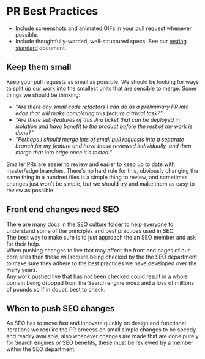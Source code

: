 # PR Best Practices

* Include screenshots and animated GIFs in your pull request whenever possible.
* Include thoughtfully-worded, well-structured specs. See our [testing standard](testing-standard.md) document.

## Keep them small

Keep your pull requests as small as possible. We should be looking for ways to split up our work into the smallest units that are sensible to merge. Some things we should be thinking:

- *"Are there any small code refactors I can do as a preliminary PR into edge that will make completing this feature a trivial task?"*
- *"Are there sub-features of this Jira ticket that can be deployed in isolation and have benefit to the product before the rest of my work is done?"*
- *"Perhaps I should merge lots of small pull requests into a separate branch for my feature and have those reviewed individually, and then merge that into edge once it's tested."*

Smaller PRs are easier to review and easier to keep up to date with master/edge branches. There's no hard rule for this, obviously changing the same thing in a hundred files is a simple thing to review, and sometimes changes just won't be simple, but we should try and make them as easy to review as possible.


## Front end changes need SEO

There are many docs in the [SEO culture folder](seo/README.md) to help everyone to understand some of the principles and best practices used in SEO.  
The best way to make sure is to just approach the an SEO member and ask for their help.  
When pushing changes to live that may affect the front end pages of our core sites then these will require being checked by the the SEO department to make sure they adhere to the best practices we have developed over the many years.  
Any work pushed live that has not been checked could result in a whole domain being dropped from the Search engine index and a loss of millions of pounds so if in doubt, best to check.


## When to push SEO changes

As SEO has to move fast and innovate quickly on design and functional iterations we require the PR process on small simple changes to be speedy and readily available, also whenever changes are made that are done purely for Search engines or SEO benefits, these must be reviewed by a member within the SEO department.
